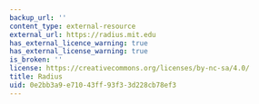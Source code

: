 ```yaml
---
backup_url: ''
content_type: external-resource
external_url: https://radius.mit.edu
has_external_licence_warning: true
has_external_license_warning: true
is_broken: ''
license: https://creativecommons.org/licenses/by-nc-sa/4.0/
title: Radius
uid: 0e2bb3a9-e710-43ff-93f3-3d228cb78ef3
---
```

